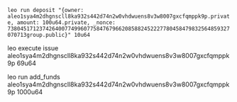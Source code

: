 `leo run deposit "{owner: aleo1sya4m2dhgnscll8ka932s442d74n2w0vhdwuens8v3w8007gxcfqmppk9p.private, amount: 100u64.private, _nonce: 7380451712374264007749960775847679662085882452227780458479832564859327070713group.public}" 10u64`

leo execute issue aleo1sya4m2dhgnscll8ka932s442d74n2w0vhdwuens8v3w8007gxcfqmppk9p 69u64


leo run add_funds aleo1sya4m2dhgnscll8ka932s442d74n2w0vhdwuens8v3w8007gxcfqmppk9p 1000u64